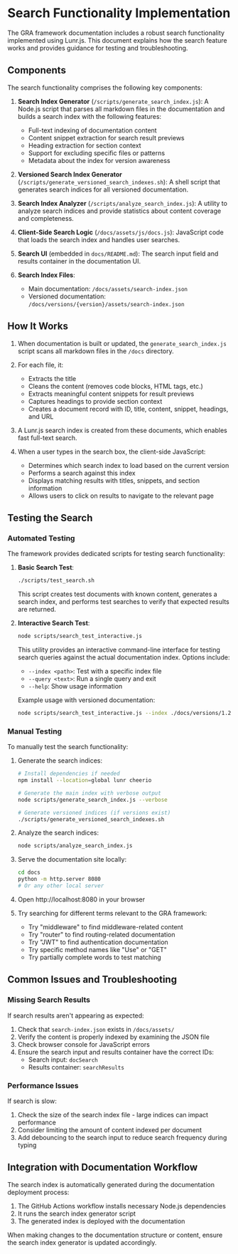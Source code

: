 # Search Functionality Implementation

The GRA framework documentation includes a robust search functionality implemented using Lunr.js. This document explains how the search feature works and provides guidance for testing and troubleshooting.

## Components

The search functionality comprises the following key components:

1. **Search Index Generator** (`/scripts/generate_search_index.js`): A Node.js script that parses all markdown files in the documentation and builds a search index with the following features:
   - Full-text indexing of documentation content
   - Content snippet extraction for search result previews
   - Heading extraction for section context
   - Support for excluding specific files or patterns
   - Metadata about the index for version awareness

2. **Versioned Search Index Generator** (`/scripts/generate_versioned_search_indexes.sh`): A shell script that generates search indices for all versioned documentation.

3. **Search Index Analyzer** (`/scripts/analyze_search_index.js`): A utility to analyze search indices and provide statistics about content coverage and completeness.

4. **Client-Side Search Logic** (`/docs/assets/js/docs.js`): JavaScript code that loads the search index and handles user searches.

5. **Search UI** (embedded in `docs/README.md`): The search input field and results container in the documentation UI.

6. **Search Index Files**:
   - Main documentation: `/docs/assets/search-index.json`
   - Versioned documentation: `/docs/versions/{version}/assets/search-index.json`

## How It Works

1. When documentation is built or updated, the `generate_search_index.js` script scans all markdown files in the `/docs` directory.

2. For each file, it:
   - Extracts the title
   - Cleans the content (removes code blocks, HTML tags, etc.)
   - Extracts meaningful content snippets for result previews
   - Captures headings to provide section context
   - Creates a document record with ID, title, content, snippet, headings, and URL

3. A Lunr.js search index is created from these documents, which enables fast full-text search.

4. When a user types in the search box, the client-side JavaScript:
   - Determines which search index to load based on the current version
   - Performs a search against this index
   - Displays matching results with titles, snippets, and section information
   - Allows users to click on results to navigate to the relevant page

## Testing the Search

### Automated Testing

The framework provides dedicated scripts for testing search functionality:

1. **Basic Search Test**:
   ```bash
   ./scripts/test_search.sh
   ```
   This script creates test documents with known content, generates a search index, and performs test searches to verify that expected results are returned.

2. **Interactive Search Test**:
   ```bash
   node scripts/search_test_interactive.js
   ```
   This utility provides an interactive command-line interface for testing search queries against the actual documentation index. Options include:
   - `--index <path>`: Test with a specific index file
   - `--query <text>`: Run a single query and exit
   - `--help`: Show usage information

   Example usage with versioned documentation:
   ```bash
   node scripts/search_test_interactive.js --index ./docs/versions/1.2.0/assets/search-index.json
   ```

### Manual Testing

To manually test the search functionality:

1. Generate the search indices:
   ```bash
   # Install dependencies if needed
   npm install --location=global lunr cheerio
   
   # Generate the main index with verbose output
   node scripts/generate_search_index.js --verbose
   
   # Generate versioned indices (if versions exist)
   ./scripts/generate_versioned_search_indexes.sh
   ```

2. Analyze the search indices:
   ```bash
   node scripts/analyze_search_index.js
   ```

3. Serve the documentation site locally:
   ```bash
   cd docs
   python -m http.server 8080
   # Or any other local server
   ```

4. Open http://localhost:8080 in your browser

5. Try searching for different terms relevant to the GRA framework:
   - Try "middleware" to find middleware-related content
   - Try "router" to find routing-related documentation
   - Try "JWT" to find authentication documentation
   - Try specific method names like "Use" or "GET"
   - Try partially complete words to test matching

## Common Issues and Troubleshooting

### Missing Search Results

If search results aren't appearing as expected:

1. Check that `search-index.json` exists in `/docs/assets/`
2. Verify the content is properly indexed by examining the JSON file
3. Check browser console for JavaScript errors
4. Ensure the search input and results container have the correct IDs:
   - Search input: `docSearch`
   - Results container: `searchResults`

### Performance Issues

If search is slow:

1. Check the size of the search index file - large indices can impact performance
2. Consider limiting the amount of content indexed per document
3. Add debouncing to the search input to reduce search frequency during typing

## Integration with Documentation Workflow

The search index is automatically generated during the documentation deployment process:

1. The GitHub Actions workflow installs necessary Node.js dependencies
2. It runs the search index generator script
3. The generated index is deployed with the documentation

When making changes to the documentation structure or content, ensure the search index generator is updated accordingly.
